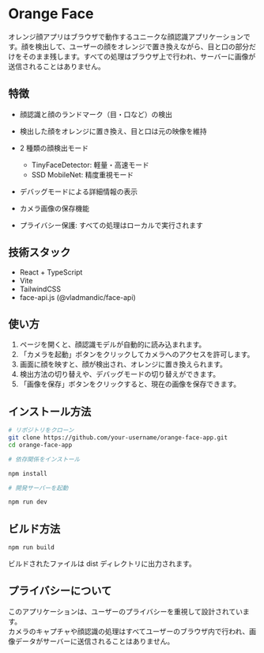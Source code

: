 # Orange Face

オレンジ顔アプリはブラウザで動作するユニークな顔認識アプリケーションです。顔を検出して、ユーザーの顔をオレンジで置き換えながら、目と口の部分だけをそのまま残します。すべての処理はブラウザ上で行われ、サーバーに画像が送信されることはありません。

## 特徴

- 顔認識と顔のランドマーク（目・口など）の検出
- 検出した顔をオレンジに置き換え、目と口は元の映像を維持
- 2 種類の顔検出モード

  - TinyFaceDetector: 軽量・高速モード
  - SSD MobileNet: 精度重視モード

- デバッグモードによる詳細情報の表示
- カメラ画像の保存機能
- プライバシー保護: すべての処理はローカルで実行されます

## 技術スタック

- React + TypeScript
- Vite
- TailwindCSS
- face-api.js (@vladmandic/face-api)

## 使い方

1. ページを開くと、顔認識モデルが自動的に読み込まれます。
2. 「カメラを起動」ボタンをクリックしてカメラへのアクセスを許可します。
3. 画面に顔を映すと、顔が検出され、オレンジに置き換えられます。
4. 検出方法の切り替えや、デバッグモードの切り替えができます。
5. 「画像を保存」ボタンをクリックすると、現在の画像を保存できます。

## インストール方法

```bash
# リポジトリをクローン
git clone https://github.com/your-username/orange-face-app.git
cd orange-face-app

# 依存関係をインストール

npm install

# 開発サーバーを起動

npm run dev
```

## ビルド方法

```bash
npm run build
```

ビルドされたファイルは dist ディレクトリに出力されます。

## プライバシーについて

このアプリケーションは、ユーザーのプライバシーを重視して設計されています。  
カメラのキャプチャや顔認識の処理はすべてユーザーのブラウザ内で行われ、画像データがサーバーに送信されることはありません。
